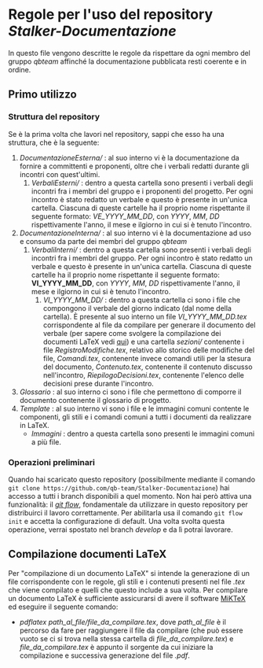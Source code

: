 # Regole per l'uso del repository *Stalker-Documentazione*
In questo file vengono descritte le regole da rispettare da ogni membro del gruppo *qbteam* affinché la documentazione pubblicata resti coerente e in ordine.

## Primo utilizzo
### Struttura del repository
Se è la prima volta che lavori nel repository, sappi che esso ha una struttura, che è la seguente:
1. *DocumentazioneEsterna/* : al suo interno vi è la documentazione da fornire a committenti e proponenti, oltre che i verbali redatti durante gli incontri con quest'ultimi.
    1. *VerbaliEsterni/* : dentro a questa cartella sono presenti i verbali degli incontri fra i membri del gruppo e i proponenti del progetto. Per ogni incontro è stato redatto un verbale e questo è presente in un'unica cartella. Ciascuna di queste cartelle ha il proprio nome rispettante il seguente formato: *VE_YYYY_MM_DD*, con *YYYY*, *MM*, *DD* rispettivamente l'anno, il mese e ilgiorno in cui si è tenuto l'incontro.
2. *DocumentazioneInterna/* : al suo interno vi è la documentazione ad uso e consumo da parte dei membri del gruppo *qbteam* 
    1. *VerbaliInterni/* : dentro a questa cartella sono presenti i verbali degli incontri fra i membri del gruppo. Per ogni incontro è stato redatto un verbale e questo è presente in un'unica cartella. Ciascuna di queste cartelle ha il proprio nome rispettante il seguente formato: **VI_YYYY_MM_DD**, con *YYYY*, *MM*, *DD* rispettivamente l'anno, il mese e ilgiorno in cui si è tenuto l'incontro.
        1. *VI_YYYY_MM_DD/* : dentro a questa cartella ci sono i file che compongono il verbale del giorno indicato (dal nome della cartella). È presente al suo interno un file *VI_YYYY_MM_DD.tex* corrispondente al file da compilare per generare il documento del verbale (per sapere come svolgere la compilazione dei documenti LaTeX vedi [qui](#Compilazione-documenti-LaTeX)) e una cartella *sezioni/* contenente i file *RegistroModifiche.tex*, relativo allo storico delle modifiche del file, *Comandi.tex*, contenente invece comandi utili per la stesura del documento, *Contenuto.tex*, contenente il contenuto discusso nell'incontro, *RiepilogoDecisioni.tex*, contenente l'elenco delle decisioni prese durante l'incontro.
3. *Glossario* : al suo interno ci sono i file che permettono di comporre il documento contenente il glossario di progetto.
4. *Template* : al suo interno vi sono i file e le immagini comuni contente le componenti, gli stili e i comandi comuni a tutti i documenti da realizzare in LaTeX.
    - *Immagini* : dentro a questa cartella sono presenti le immagini comuni a più file.
    
### Operazioni preliminari
Quando hai scaricato questo repository (possibilmente mediante il comando `git clone https://github.com/qb-team/Stalker-Documentazione`) hai accesso a tutti i branch disponibili a quel momento. Non hai però attiva una funzionalità: il [*git flow*](https://danielkummer.github.io/git-flow-cheatsheet/index.it_IT.html), fondamentale da utilizzare in questo repository per distribuirci il lavoro correttamente.
Per abilitarla usa il comando `git flow init` e accetta la configurazione di default.
Una volta svolta questa operazione, verrai spostato nel branch *develop* e da lì potrai lavorare.

## Compilazione documenti LaTeX
Per "compilazione di un documento LaTeX" si intende la generazione di un file corrispondente con le regole, gli stili e i contenuti presenti nel file *.tex* che viene compilato e quelli che questo include a sua volta.
Per compilare un documento LaTeX è sufficiente assicurarsi di avere il software [MiKTeX](https://miktex.org/) ed eseguire il seguente comando:
- *pdflatex path_al_file/file_da_compilare.tex*, dove *path_al_file* è il percorso da fare per raggiungere il file da compilare (che può essere vuoto se ci si trova nella stessa cartella di *file_da_compilare.tex*) e *file_da_compilare.tex* è appunto il sorgente da cui iniziare la compilazione e successiva generazione del file *.pdf*.
